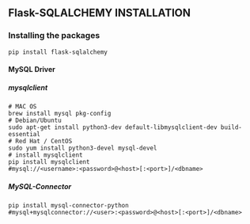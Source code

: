 ## Flask-SQLALCHEMY INSTALLATION

### Installing the packages
    pip install flask-sqlalchemy
#### MySQL Driver
##### mysqlclient
    # MAC OS
    brew install mysql pkg-config
    # Debian/Ubuntu
    sudo apt-get install python3-dev default-libmysqlclient-dev build-essential
    # Red Hat / CentOS
    sudo yum install python3-devel mysql-devel
    # install mysqlclient
    pip install mysqlclient
    #mysql://<username>:<password>@<host>[:<port>]/<dbname>
##### MySQL-Connector
    pip install mysql-connector-python
    #mysql+mysqlconnector://<user>:<password>@<host>[:<port>]/<dbname>

